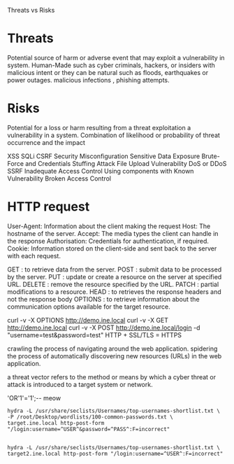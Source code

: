 Threats vs Risks

<h1>Threats</h1> 
Potential source of harm or adverse event that may exploit a vulnerability in system.
Human-Made such as cyber criminals, hackers, or insiders with malicious intent or they can be natural such as floods, earthquakes or power outages.
malicious infections , phishing attempts.

<h1>Risks</h1>
Potential for a loss or harm resulting from a threat exploitation a vulnerability in a system. Combination of likelihood or probability of threat occurrence and the impact

XSS 
SQLi
CSRF
Security Misconfiguration
Sensitive Data Exposure 
Brute-Force and Credentials Stuffing Attack
File Upload Vulnerability
DoS or DDoS
SSRF
Inadequate Access Control
Using components with Known Vulnerability
Broken Access Control



<h1>HTTP request</h1>
User-Agent: Information about the client making the request 
Host: The hostname of the server.
Accept: The media types the client can handle in the response 
Authorisation: Credentials for authentication, if required.
Cookie: Information stored on the client-side and sent back to the server with each request.

GET : to retrieve data from the server.
POST : submit data to be processed by the server.
PUT : update or create a resource on the server at specified URL.
DELETE : remove the resource specified by the URL.
PATCH : partial modifications to a resource.
HEAD : to retrieves the response headers and not the response body
OPTIONS : to retrieve information about the communication options available for the target resource.

curl -v -X OPTIONS http://demo.ine.local
curl -v -X GET http://demo.ine.local
curl -v -X POST http://demo.ine.local/login -d "username=test&password=test" 
HTTP + SSL/TLS = HTTPS

crawling the process of navigating around the web application.
spidering the process of automatically discovering new resources (URLs) in the web application.

a threat vector refers to the method or means by which a cyber threat or attack is introduced to a target system or network.

'OR'1'='1';--
meow

	hydra -L /usr/share/seclists/Usernames/top-usernames-shortlist.txt \
	-P /root/Desktop/wordlists/100-common-passwords.txt \
	target.ine.local http-post-form "/login:username=^USER^&password=^PASS^:F=incorrect"
      

	hydra -L /usr/share/seclists/Usernames/top-usernames-shortlist.txt \
	target2.ine.local http-post-form "/login:username=^USER^:F=incorrect"